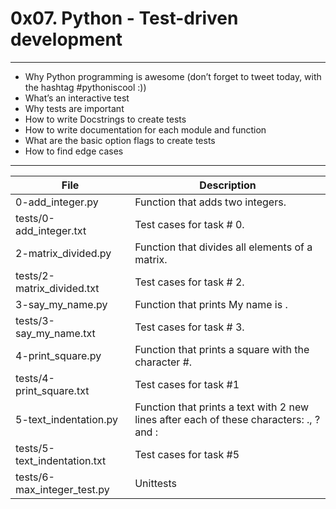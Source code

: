 # 0x07. Python - Test-driven development
---

- Why Python programming is awesome (don’t forget to tweet today, with the hashtag #pythoniscool :))
- What’s an interactive test
- Why tests are important
- How to write Docstrings to create tests
- How to write documentation for each module and function
- What are the basic option flags to create tests
- How to find edge cases
---
| File | Description |
| --- | --- |
| 0-add_integer.py| Function that adds two integers. |
| tests/0-add_integer.txt| Test cases for task # 0. |
| 2-matrix_divided.py| Function that divides all elements of a matrix.|
| tests/2-matrix_divided.txt | Test cases for task # 2. |
|3-say_my_name.py | Function that prints My name is <first name> <last name>. |
| tests/3-say_my_name.txt | Test cases for task # 3. |
| 4-print_square.py | Function that prints a square with the character #. |
| tests/4-print_square.txt | Test cases for task #1 |
|5-text_indentation.py | Function that prints a text with 2 new lines after each of these characters: ., ? and :|
|tests/5-text_indentation.txt | Test cases for task #5 |
| tests/6-max_integer_test.py | Unittests |
